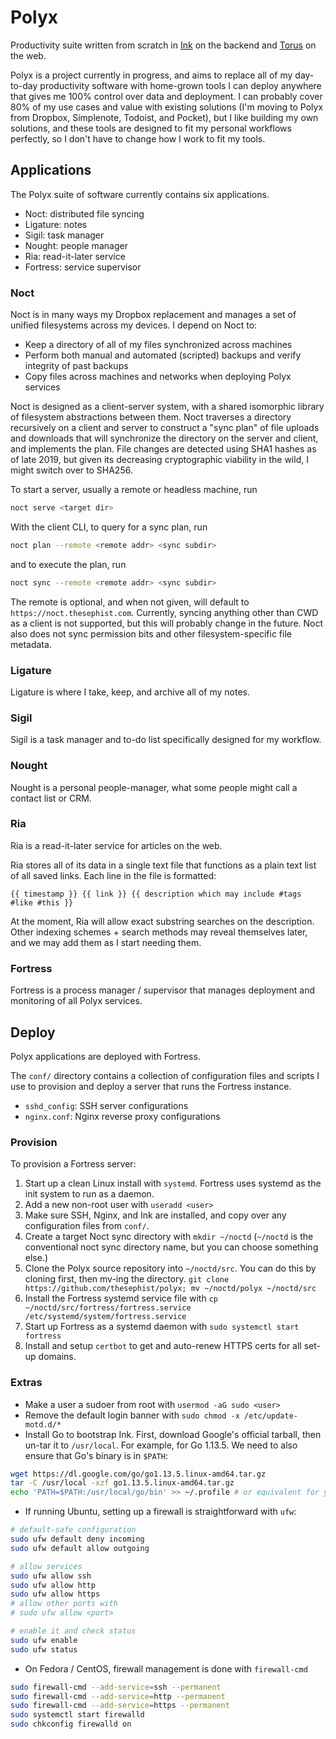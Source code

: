 # Polyx

Productivity suite written from scratch in [Ink](https://github.com/thesephist/ink) on the backend and [Torus](https://github.com/thesephist/torus) on the web.

Polyx is a project currently in progress, and aims to replace all of my day-to-day productivity software with home-grown tools I can deploy anywhere that gives me 100% control over data and deployment. I can probably cover 80% of my use cases and value with existing solutions (I'm moving to Polyx from Dropbox, Simplenote, Todoist, and Pocket), but I like building my own solutions, and these tools are designed to fit my personal workflows perfectly, so I don't have to change how I work to fit my tools.

## Applications

The Polyx suite of software currently contains six applications.

- Noct: distributed file syncing
- Ligature: notes
- Sigil: task manager
- Nought: people manager
- Ria: read-it-later service
- Fortress: service supervisor

### Noct

Noct is in many ways my Dropbox replacement and manages a set of unified filesystems across my devices. I depend on Noct to:

- Keep a directory of all of my files synchronized across machines
- Perform both manual and automated (scripted) backups and verify integrity of past backups
- Copy files across machines and networks when deploying Polyx services

Noct is designed as a client-server system, with a shared isomorphic library of filesystem abstractions between them. Noct traverses a directory recursively on a client and server to construct a "sync plan" of file uploads and downloads that will synchronize the directory on the server and client, and implements the plan. File changes are detected using SHA1 hashes as of late 2019, but given its decreasing cryptographic viability in the wild, I might switch over to SHA256.

To start a server, usually a remote or headless machine, run

```sh
noct serve <target dir>
```

With the client CLI, to query for a sync plan, run
```sh
noct plan --remote <remote addr> <sync subdir>
```
and to execute the plan, run
```sh
noct sync --remote <remote addr> <sync subdir>
```

The remote is optional, and when not given, will default to `https://noct.thesephist.com`. Currently, syncing anything other than CWD as a client is not supported, but this will probably change in the future. Noct also does not sync permission bits and other filesystem-specific file metadata.

### Ligature

Ligature is where I take, keep, and archive all of my notes.

### Sigil

Sigil is a task manager and to-do list specifically designed for my workflow.

### Nought

Nought is a personal people-manager, what some people might call a contact list or CRM.

### Ria

Ria is a read-it-later service for articles on the web.

Ria stores all of its data in a single text file that functions as a plain text list of all saved links. Each line in the file is formatted:

```
{{ timestamp }} {{ link }} {{ description which may include #tags #like #this }}
```

At the moment, Ria will allow exact substring searches on the description. Other indexing schemes + search methods may reveal themselves later, and we may add them as I start needing them.

### Fortress

Fortress is a process manager / supervisor that manages deployment and monitoring of all Polyx services.

## Deploy

Polyx applications are deployed with Fortress.

The `conf/` directory contains a collection of configuration files and scripts I use to provision and deploy a server that runs the Fortress instance.

- `sshd_config`: SSH server configurations
- `nginx.conf`: Nginx reverse proxy configurations

### Provision

To provision a Fortress server:

1. Start up a clean Linux install with `systemd`. Fortress uses systemd as the init system to run as a daemon.
2. Add a new non-root user with `useradd <user>`
3. Make sure SSH, Nginx, and Ink are installed, and copy over any configuration files from `conf/`.
4. Create a target Noct sync directory with `mkdir ~/noctd` (`~/noctd` is the conventional noct sync directory name, but you can choose something else.)
5. Clone the Polyx source repository into `~/noctd/src`. You can do this by cloning first, then mv-ing the directory. `git clone https://github.com/thesephist/polyx; mv ~/noctd/polyx ~/noctd/src`
6. Install the Fortress systemd service file with `cp ~/noctd/src/fortress/fortress.service /etc/systemd/system/fortress.service`
7. Start up Fortress as a systemd daemon with `sudo systemctl start fortress`
8. Install and setup `certbot` to get and auto-renew HTTPS certs for all set-up domains.

### Extras

- Make a user a sudoer from root with `usermod -aG sudo <user>`
- Remove the default login banner with `sudo chmod -x /etc/update-motd.d/*`
- Install Go to bootstrap Ink. First, download Google's official tarball, then un-tar it to `/usr/local`. For example, for Go 1.13.5. We need to also ensure that Go's binary is in `$PATH`:
```sh
wget https://dl.google.com/go/go1.13.5.linux-amd64.tar.gz
tar -C /usr/local -xzf go1.13.5.linux-amd64.tar.gz
echo 'PATH=$PATH:/usr/local/go/bin' >> ~/.profile # or equivalent for your shell
```
- If running Ubuntu, setting up a firewall is straightforward with `ufw`:
```sh
# default-safe configuration
sudo ufw default deny incoming
sudo ufw default allow outgoing

# allow services
sudo ufw allow ssh
sudo ufw allow http
sudo ufw allow https
# allow other ports with
# sudo ufw allow <port>

# enable it and check status
sudo ufw enable
sudo ufw status
```
- On Fedora / CentOS, firewall management is done with `firewall-cmd`
```sh
sudo firewall-cmd --add-service=ssh --permanent
sudo firewall-cmd --add-service=http --permanent
sudo firewall-cmd --add-service=https --permanent
sudo systemctl start firewalld
sudo chkconfig firewalld on
```
